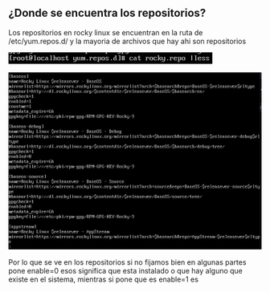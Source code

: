 ## ¿Donde se encuentra los repositorios?
Los repositorios en rocky linux se encuentran en la ruta de /etc/yum.repos.d/ y la mayoria de archivos que hay ahi son repositorios 

![image](Captura.PNG)

![image](Captura2.PNG)

Por lo que se ve en los repositorios si no fijamos bien en algunas partes pone enable=0 esos significa que esta instalado o que hay alguno que existe en el sistema, mientras si pone que es enable=1 es 
